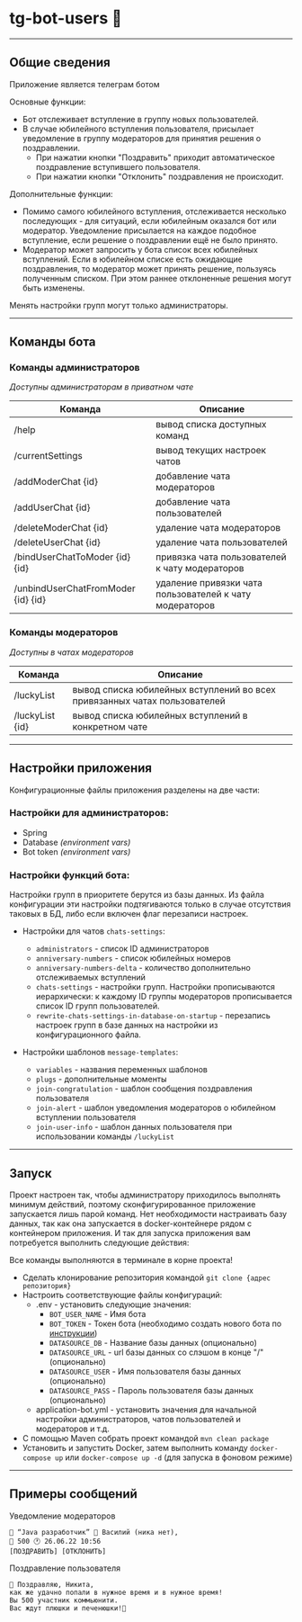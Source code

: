 # tg-bot-users 🤖

---
## Общие сведения
Приложение является телеграм ботом


Основные функции:
  * Бот отслеживает вступление в группу новых пользователей.
  * В случае юбилейного вступления пользователя, присылает уведомление в группу модераторов для принятия решения о поздравлении.
    * При нажатии кнопки "Поздравить" приходит автоматическое поздравление вступившего пользователя.
    * При нажатии кнопки "Отклонить" поздравления не происходит.


Дополнительные функции:
  * Помимо самого юбилейного вступления, отслеживается несколько последующих - для ситуаций, если юбилейным оказался бот или модератор. Уведомление присылается на каждое подобное вступление, если решение о поздравлении ещё не было принято.
  * Модератор может запросить у бота список всех юбилейных вступлений. Если в юбилейном списке есть ожидающие поздравления, то модератор может принять решение, пользуясь полученным списком. При этом раннее отклоненные решения могут быть изменены. 


Менять настройки групп могут только администраторы.


---
## Команды бота

### Команды администраторов
_Доступны администраторам в приватном чате_

| Команда                            | Описание                                                |
|------------------------------------|---------------------------------------------------------|
| /help                              | вывод списка доступных команд                           |
| /currentSettings                   | вывод текущих настроек чатов                            |
| /addModerChat {id}                 | добавление чата модераторов                             |
| /addUserChat {id}                  | добавление чата пользователей                           |
| /deleteModerChat {id}              | удаление чата модераторов                               |
| /deleteUserChat {id}               | удаление чата пользователей                             |
| /bindUserChatToModer {id} {id}     | привязка чата пользователей к чату модераторов          |
| /unbindUserChatFromModer {id} {id} | удаление привязки чата пользователей к чату модераторов |


### Команды модераторов
_Доступны в чатах модераторов_

| Команда         | Описание                                                                  |
|-----------------|---------------------------------------------------------------------------|
| /luckyList      | вывод списка юбилейных вступлений во всех привязанных чатах пользователей |
| /luckyList {id} | вывод списка юбилейных вступлений в конкретном чате                       |


---
## Настройки приложения

Конфигурационные файлы приложения разделены на две части:
### Настройки для администраторов:
  * Spring
  * Database _(environment vars)_
  * Bot token _(environment vars)_



### Настройки функций бота:
Настройки групп в приоритете берутся из базы данных. Из файла конфигурации эти настройки подтягиваются только в случае отсутствия таковых в БД, либо если включен флаг перезаписи настроек.

  * Настройки для чатов `chats-settings`:
    * `administrators` - список ID администраторов
    * `anniversary-numbers` - список юбилейных номеров
    * `anniversary-numbers-delta` - количество дополнительно отслеживаемых вступлений
    * `chats-settings` - настройки групп. Настройки прописываются иерархически: к каждому ID группы модераторов прописывается список ID групп пользователей.
    * `rewrite-chats-settings-in-database-on-startup` - перезапись настроек групп в базе данных на настройки из конфигурационного файла.


  * Настройки шаблонов `message-templates`:
    * `variables` - названия переменных шаблонов
    * `plugs` - дополнительные моменты
    * `join-congratulation` - шаблон сообщения поздравления пользователя
    * `join-alert` - шаблон уведомления модераторов о юбилейном вступлении пользователя
    * `join-user-info` - шаблон данных пользователя при использовании команды `/luckyList`


---
## Запуск
  Проект настроен так, чтобы администратору приходилось выполнять минимум действий, поэтому сконфигурированное приложение запускается лишь парой команд. Нет необходимости настраивать базу данных, так как она запускается в docker-контейнере рядом с контейнером приложения. И так для запуска приложения вам потребуется выполнить следующие действия:

  Все команды выполняются в терминале в корне проекта!
  * Сделать клонирование репозитория командой `git clone {адрес репозитория}`
  * Настроить соответствующие файлы конфигураций:
    * .env - установить следующие значения:
      * `BOT_USER_NAME` - Имя бота
      * `BOT_TOKEN` - Токен бота (необходимо создать нового бота по [инструкции](https://core.telegram.org/bots#3-how-do-i-create-a-bot))
      * `DATASOURCE_DB` - Название базы данных (опционально)
      * `DATASOURCE_URL` - url базы данных со слэшом в конце "/" (опционально)
      * `DATASOURCE_USER` - Имя пользователя базы данных (опционально)
      * `DATASOURCE_PASS` - Пароль пользователя базы данных (опционально)
    * application-bot.yml - установить значения для начальной настройки администраторов, чатов пользователей и модераторов и т.д.
  * С помощью Maven собрать проект командой `mvn clean package`
  * Установить и запустить Docker, затем выполнить команду `docker-compose up` или `docker-compose up -d` (для запуска в фоновом режиме)


---
## Примеры сообщений

Уведомление модераторов

    🎉 “Java разработчик” 👤 Василий (ника нет),
    🔢 500 🕐 26.06.22 10:56
    [ПОЗДРАВИТЬ] [ОТКЛОНИТЬ]

Поздравление пользователя

    🎉 Поздравляю, Никита,
    как же удачно попали в нужное время и в нужное время!
    Вы 500 участник коммьюнити.
    Вас ждут плюшки и печенюшки!🎉
